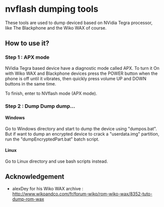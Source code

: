 # nvflash dumping tools

These tools are used to dump deviced based on NVidia Tegra processor, like The Blackphone and the Wiko WAX of course.

## How to use it?

### Step 1 : APX mode

NVidia Tegra based device have a diagnostic mode called APX. To turn it On with Wiko WAX and Blackphone devices press the POWER button when the phone is off until it vibrates, then quickly press volume UP and DOWN buttons in the same time.

To finish, enter to NVflash mode (APX mode).

### Step 2 : Dump Dump dump...

#### Windows

Go to Windows directory and start to dump the device using "dumpos.bat". But if want to dump an encrypted device to crack a "userdata.img" partition, run the "dumpEncryptedPart.bat" batch script.

#### Linux

Go to Linux directory and use bash scripts instead.

## Acknowledgement

- alexDey for his Wiko WAX archive : http://www.wikoandco.com/fr/forum-wiko/rom-wiko-wax/8352-tuto-dump-rom-wax
